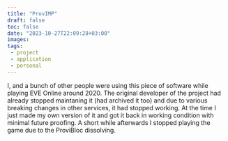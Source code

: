 ```yaml
---
title: "ProvIMP"
draft: false
toc: false
date: "2023-10-27T22:09:28+03:00"
images:
tags:
 - project
 - application
 - personal
---
```


I, and a bunch of other people were using this piece of software while playing EVE Online around 2020. The original developer of the project had already stopped maintaning it (had archived it too) and due to various breaking changes in other services, it had stopped working. At the time I just made my own version of it and got it back in working condition with minimal future proofing. A short while afterwards I stopped playing the game due to the ProviBloc dissolving.